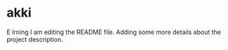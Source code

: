 # akki
E lrning
I am editing the README file. Adding some more details about the project description.
